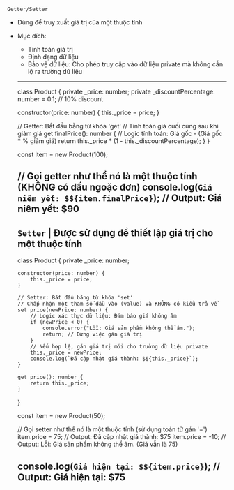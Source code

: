 `Getter/Setter`
-   Dùng để truy xuất giá trị của một thuộc tính
-   Mục đích:
    +   Tính toán giá trị
    +   Định dạng dữ liệu
    +   Bảo vệ dữ liệu:     Cho phép truy cập vào dữ liệu private mà không cần lộ ra trường dữ liệu

    ----------------------------------------------------------------------------------
    class Product {
    private _price: number;
    private _discountPercentage: number = 0.1; // 10% discount

    constructor(price: number) {
        this._price = price;
    }

    // Getter: Bắt đầu bằng từ khóa 'get'
    // Tính toán giá cuối cùng sau khi giảm giá
    get finalPrice(): number {
        // Logic tính toán: Giá gốc - (Giá gốc * % giảm giá)
        return this._price * (1 - this._discountPercentage);
    }
    }

    const item = new Product(100);

    //  Gọi getter như thể nó là một thuộc tính (KHÔNG có dấu ngoặc đơn)
    console.log(`Giá niêm yết: $${item.finalPrice}`); // Output: Giá niêm yết: $90
    ----------------------------------------------------------------------------------
    `Setter` | Được sử dụng để thiết lập giá trị cho một thuộc tính
    ----------------------------------------------------------------------------------
    class Product {
        private _price: number;

        constructor(price: number) {
            this._price = price;
        }

        // Setter: Bắt đầu bằng từ khóa 'set'
        // Chấp nhận một tham số đầu vào (value) và KHÔNG có kiểu trả về
        set price(newPrice: number) {
            // Logic xác thực dữ liệu: Đảm bảo giá không âm
            if (newPrice < 0) {
                console.error("Lỗi: Giá sản phẩm không thể âm.");
                return; // Dừng việc gán giá trị
            }
            // Nếu hợp lệ, gán giá trị mới cho trường dữ liệu private
            this._price = newPrice;
            console.log(`Đã cập nhật giá thành: $${this._price}`);
        }

        get price(): number {
            return this._price;
        }
    }

    const item = new Product(50);

    // Gọi setter như thể nó là một thuộc tính (sử dụng toán tử gán '=')
    item.price = 75;    // Output: Đã cập nhật giá thành: $75
    item.price = -10;   // Output: Lỗi: Giá sản phẩm không thể âm. (Giá vẫn là 75)

    console.log(`Giá hiện tại: $${item.price}`); // Output: Giá hiện tại: $75
    ----------------------------------------------------------------------------------
